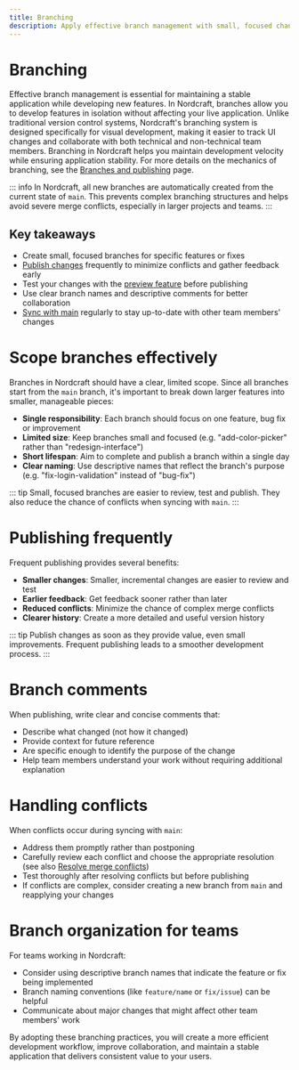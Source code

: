 ```yaml
---
title: Branching
description: Apply effective branch management with small, focused changes, frequent publishing, clear comments and conflict resolution strategies.
---
```


# Branching
Effective branch management is essential for maintaining a stable application while developing new features. In Nordcraft, branches allow you to develop features in isolation without affecting your live application. Unlike traditional version control systems, Nordcraft's branching system is designed specifically for visual development, making it easier to track UI changes and collaborate with both technical and non-technical team members. Branching in Nordcraft helps you maintain development velocity while ensuring application stability. For more details on the mechanics of branching, see the [Branches and publishing](/get-started/branches-and-publishing) page.

::: info
In Nordcraft, all new branches are automatically created from the current state of `main`. This prevents complex branching structures and helps avoid severe merge conflicts, especially in larger projects and teams.
:::

## Key takeaways
- Create small, focused branches for specific features or fixes
- [Publish changes](/get-started/branches-and-publishing#publish-changes) frequently to minimize conflicts and gather feedback early
- Test your changes with the [preview feature](/get-started/branches-and-publishing#preview-a-branch) before publishing
- Use clear branch names and descriptive comments for better collaboration
- [Sync with main](/get-started/branches-and-publishing#sync-with-main) regularly to stay up-to-date with other team members' changes

# Scope branches effectively
Branches in Nordcraft should have a clear, limited scope. Since all branches start from the `main` branch, it's important to break down larger features into smaller, manageable pieces:
- **Single responsibility**: Each branch should focus on one feature, bug fix or improvement
- **Limited size**: Keep branches small and focused (e.g. "add-color-picker" rather than "redesign-interface")
- **Short lifespan**: Aim to complete and publish a branch within a single day
- **Clear naming**: Use descriptive names that reflect the branch's purpose (e.g. "fix-login-validation" instead of "bug-fix")

::: tip
Small, focused branches are easier to review, test and publish. They also reduce the chance of conflicts when syncing with `main`.
:::

# Publishing frequently
Frequent publishing provides several benefits:
- **Smaller changes**: Smaller, incremental changes are easier to review and test
- **Earlier feedback**: Get feedback sooner rather than later
- **Reduced conflicts**: Minimize the chance of complex merge conflicts
- **Clearer history**: Create a more detailed and useful version history

::: tip
Publish changes as soon as they provide value, even small improvements. Frequent publishing leads to a smoother development process.
:::

# Branch comments
When publishing, write clear and concise comments that:
- Describe what changed (not how it changed)
- Provide context for future reference
- Are specific enough to identify the purpose of the change
- Help team members understand your work without requiring additional explanation

# Handling conflicts
When conflicts occur during syncing with `main`:
- Address them promptly rather than postponing
- Carefully review each conflict and choose the appropriate resolution (see also [Resolve merge conflicts](/get-started/branches-and-publishing#resolve-merge-conflicts))
- Test thoroughly after resolving conflicts but before publishing
- If conflicts are complex, consider creating a new branch from `main` and reapplying your changes

# Branch organization for teams
For teams working in Nordcraft:
- Consider using descriptive branch names that indicate the feature or fix being implemented
- Branch naming conventions (like `feature/name` or `fix/issue`) can be helpful
- Communicate about major changes that might affect other team members' work

By adopting these branching practices, you will create a more efficient development workflow, improve collaboration, and maintain a stable application that delivers consistent value to your users.